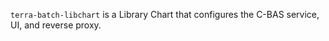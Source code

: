`terra-batch-libchart` is a Library Chart that configures the C-BAS service, UI, and reverse proxy.
